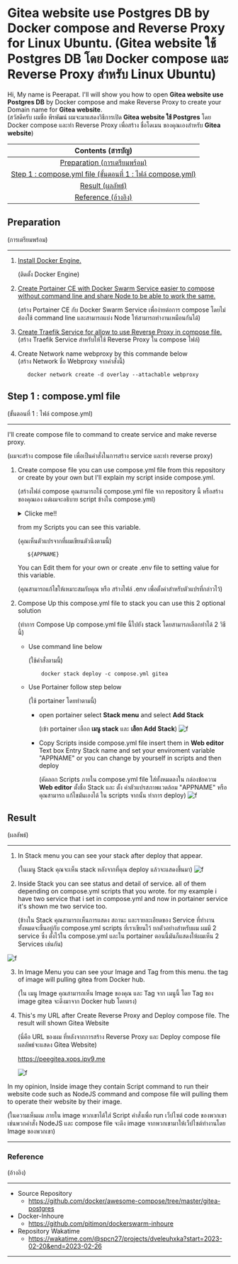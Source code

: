 # Gitea website use Postgres DB by Docker compose and Reverse Proxy for Linux Ubuntu. (Gitea website ใช้ Postgres DB โดย Docker compose และ Reverse Proxy สำหรับ Linux Ubuntu)

Hi, My name is Peerapat. I'll will show you how to open **Gitea website use Postgres DB** by Docker compose and make Reverse Proxy to create your Domain name for **Gitea website**.         
(สวัสดีครับ ผมชื่อ พีรพัฒน์ ผมจะมาแสดงวิธีการเปิด **Gitea website ใช้ Postgres** โดย Docker compose และทำ Reverse Proxy เพื่อสร้าง ชื่อโดเมน ของคุณเองสำหรับ **Gitea website**)

|**Contents (สารบัญ)**|
| :-: |
| [Preparation (การเตรียมพร้อม)](#preparation) |
|[Step 1 : compose.yml file (ขั้นตอนที่ 1 : ไฟล์ compose.yml)](#step-1--composeyml-file)|
|[Result (ผลลัพธ์)](#result)|
|[Reference (อ้างอิง)](#reference)|

## Preparation 
(การเตรียมพร้อม)

---
1. [Install Docker Engine.](https://github.com/pitimon/dockerswarm-inhoure) 

     (ติดตั้ง Docker Engine)
2. [Create Portainer CE with Docker Swarm Service easier to compose without command line and share Node to be able to work the same.](https://github.com/pitimon/dockerswarm-inhoure) 

     (สร้าง Portainer CE กับ Docker Swarm Service เพื่อง่ายต่อการ compose โดยไม่ต้องใช้ command line และสามารถแบ่ง Node ให้สามารถทำงานเหมือนกันได้)
3. [Create Traefik Service for allow to use Reverse Proxy in compose file.](https://github.com/pitimon/dockerswarm-inhoure/tree/main/ep03-traefik)  
(สร้าง Traefik Service สำหรับให้ใช้ Reverse Proxy ใน compose ไฟล์)
4. Create Network name webproxy by this commande below      
(สร้าง Network ชื่อ Webproxy จากคำสั่งนี้)

          docker network create -d overlay --attachable webproxy
## Step 1 : compose.yml file 
(ขั้นตอนที่ 1 : ไฟล์ compose.yml)

---
I'll create compose file to command to create service and make reverse proxy. 

(ผมจะสร้าง compose file เพื่อเป็นคำสั่งในการสร้าง service และทำ reverse proxy)
1. Create compose file you can use compose.yml file from this repository or create by your own but I'll explain my script inside compose.yml. 

     (สร้างไฟล์ compose คุณสามารถใช้ compose.yml file จาก repository นี้ หรือสร้างของคุณเอง แต่ผมจะอธิบาย script ข้างใน compose.yml)
     <details>
     <summary>Clicke me!!</summary>

     ```ruby
     version: '3.3' # Declare compose version(ประกาศ compose version)
     services: # Declare to create services (ประกาศที่จะสร้าง services)
     gitea: # Declare gitea services (ประกาศ gitea services)
     image: gitea/gitea:latest # Pull tag of gitea latest version (ดึง tag ของ gitea version ล่าสุด)
     networks: # Declare networks for gitea services (ประกาศ networks ที่จะใช้สำหรับ gitea) 
          - webproxy # network name webproxy (network ชื่อ webproxy)
     environment: # Declare environment (ประกาศตัวแปรสภาพแวดล้อมของ Services)
          - DB_TYPE=postgres # Set Database type is postgres (ใช้ Database ชนิดคือ postgres)
          - DB_HOST=db:5432 # Set Hostname db from db service and port 5432 (ใช้ชื่อ Host ว่า db จาก db service และ ใช้ port 5432)
          - DB_NAME=gitea # Set Database name is gitea (ตั้งชื่อ Database ว่า gitea)
          - DB_USER=gitea # Set Database username is gitea (ตั้ง username ว่า gitea)
          - DB_PASSWD=gitea # Set Database password is gitea (ตั้ง password ว่า gitea)
          - PORT=3000 # Set gitea use port 3000 (ตั้งให้ gitea ใช้ port 3000)
     restart: always # Set restart service always(ตั้งให้ restart service ตลอดเวลา)
     volumes: # Declare volumes tag (ประกาศที่จะตั้ง tag ให้ volumes)
          - /var/run/docker.sock:/var/run/docker.sock # Create volume tag Docker socket path (สร้าง tag volume สำหรับที่อยู่ Docker socket)
          - git_data:/data  # Create volume tag for git data (สร้าง tag volume สำหรับที่อยู่ git data)
     logging: # Create logging (สร้างการเก็บ log)
          driver: json-file # Declare driver for logging type json (ประกาศการเก็บ log แบบ json)
     deploy: # Declare deploy (ประกาศ การ Deploy)
          replicas: 1 # set 1 replicas (ตั้งการทำ deploy แค่ 1 ครั้ง)
          labels: # Declare labels to create Reverse Proxy (ประกาศที่จะสร้าง label สำหรับทำ Revers Proxy)
          - traefik.docker.network=webproxy # Set network for Traefik (ตั้ง network สำหรับ Traefik)
          - traefik.enable=true # Enable Traefik (เปิดใช้ Traefik)
          - traefik.http.routers.${APPNAME}-https.entrypoints=websecure # Set Entrypoint (ตั้งการเริ่มต้นประมวลผล)
          - traefik.http.routers.${APPNAME}-https.rule=Host("${APPNAME}.xops.ipv9.me") # Set Hostdomain for open gitea website (ตั้ง Hostdomain สำหรับเข้าใช้ gitea website)
          - traefik.http.services.${APPNAME}.loadbalancer.server.port=3000 # Set port for loadbalance (ตั้ง Port สำหรับทำ loadbalance)
          resources: # Declare resources for deploy (ประกาศทรัพยากรสำหรับการ deploy)
          reservations: # Declare resources reservations (ประกาศการจองทรัพยากร) 
               cpus: '0.1' # Use CPU 1 Core (ใช้ CPU 1 Core)
               memory: 10M # Use Memory 10 Megabyte (ใช้หน่วยความจำ 10 Megabyte)
          limits: # Declare resources limits (ประกาศการจำกัดทรัพยากร)
               cpus: '0.4' # Limit CPU 4 Core (จำกัด CPU 1 Core)
               memory: 250M # Limit Memory 250 Megabyte (จำกัดหน่วยความจำ 250 Megabyte)
     db: # Declare db services (ประกาศ db services) 
     image: postgres:alpine # Pull tag of postgres alpine version (ดึง postgres ของ gitea version alpine) 
     networks: # Declare networks for db services (ประกาศ networks ที่จะใช้สำหรับ db) 
          - webproxy # network name webproxy (network ชื่อ webproxy)
     environment: # Declare environment (ประกาศตัวแปรสภาพแวดล้อมของ Services)
          - POSTGRES_USER=gitea # Set postgres username is gitea (ตั้ง username ว่า gitea)
          - POSTGRES_PASSWORD=gitea # Set postgres password is gitea (ตั้ง password ว่า gitea)
          - POSTGRES_DB=gitea # # Set Database name for postgres is gitea (ตั้งชื่อ Database สำหรับ postgres ว่า gitea)
     restart: always # Set restart service always(ตั้งให้ restart service ตลอดเวลา)
     volumes: # Declare volumes tag (ประกาศที่จะตั้ง tag ให้ volumes)
          - db_data:/var/lib/postgresql/data # Create volume tag for db data (สร้าง tag volume สำหรับที่อยู่ db data)
     expose: # Declare expose (ประกาศการเปิดใช้)
          - 5432 # expose port 5432 (เปิดใช้ Port 5432)
     volumes: # Declare to create volumes (ประกาศที่จะสร้าง volumes)
     db_data: # Create Volumes from db_data tag (สร้าง volume จาก tag db_data )
     git_data: # Create Volumes from git_data tag (สร้าง volume จาก tag git_data )
     networks: # Declare Network (ประกาศการใช้ Network)
     webproxy: # Declare  Network name (ประกาศการใช้ชื่อ Network)
     external: true # set external network (ตั้งการใช้ network จากภายนอกของ service ที่มีอยู่แล้ว)
     ```
     </details>

     from my Scripts you can see this variable.
     
      (คุณเห็นตัวแปรจากที่ผมเขียนตัวนึงตามนี้)

          ${APPNAME}
     You can Edit them for your own or create .env file to setting value for this variable.
     
      (คุณสามารถแก้ไขให้เหมาะสมกับคุณ หรือ สร้างไฟล์ .env เพื่อตั้งค่าสำหรับตัวแปรที่กล่าวไว้)

2. Compose Up this compose.yml file to stack you can use this 2 optional solution 

     (ทำการ Compose Up compose.yml file นี้ไปยัง stack โดยสามารภเลือกทำได้ 2 วิธีนี้)

     - Use command line below 
     
          (ใช้คำสั่งตามนี้)

               docker stack deploy -c compose.yml gitea

     - Use Portainer follow step below 
     
          (ใช้ portainer โดยทำตามนี้)
          - open portainer select **Stack menu** and select **Add Stack** 
          
               (เข้า portainer เลือก **เมนู stack** และ **เลือก Add Stack**)
          ![f](img/openstack.png)
          - Copy Scripts inside compose.yml file insert them in **Web editor** Text box Entry Stack name and set your enviroment variable "APPNAME" or you can change by yourself in scripts and then deploy 
          
               (คัดลอก Scripts ภายใน compose.yml file ใส่ทั้งหมดลงใน กล่องข้อความ **Web editor** ตั้งชื่อ Stack และ ตั้ง ค่าตัวแปรสภาพแวดล้อม "APPNAME" หรือ คุณสามารถ แก้ไขมันเองได้ ใน scripts จากนั้น ทำการ deploy)
          ![f](img/addscripts.png)

## Result 
(ผลลัพธ์)

---
1. In Stack menu you can see your stack after deploy  that appear. 

     (ในเมนู Stack คุณจะเห็น stack หลังจากที่คุณ deploy แล้วจะแสดงขึ้นมา)
![f](img/stackresult.png)
2. Inside Stack you can see status and detail of service. all of them depending on compose.yml scripts that you wrote. for my example i have two service that i set in compose.yml and now in portainer service it's shown me two service too. 

     (ข้างใน Stack คุณสามารถเห็นการแสดง สถานะ และรายละเอียดของ Service ที่ทำงาน ทั้งหมดจะขึ้นอยู่กับ compose.yml scripts ที่เราเขียนไว้ ยกตัวอย่างสำหรับผม ผมมี 2 service ซึ่ง ตั้งไว้ใน compose.yml และใน portainer ตอนนี้มันก็แสดงให้ผมเห็น 2 Services เช่นกัน)

![f](img/services.png)

3. In Image Menu you can see your Image and Tag from this menu. the tag of image will pulling gitea from Docker hub.

     (ใน เมนู Image คุณสามารถเห็น Image ของคุณ และ Tag จาก เมนูนี้ โดย Tag ของ image gitea จะดึงมาจาก Docker hub โดยตรง)
4.  This's my URL after Create Reverse Proxy and Deploy compose file. The result will shown Gitea Website 

     (นี่คือ URL ของผม ที่หลังจากการสร้าง Reverse Proxy และ Deploy compose file ผลลัพธ์จะแสดง Gitea Website)

     https://peegitea.xops.ipv9.me

     ![f](img/webresult.png)


In my opinion, Inside image they contain Script command to run their website code such as NodeJS command and compose file will pulling them to operate their website by their image.

(ในความเห็นผม ภายใน image พวกเขาได้ใส่ Script คำสั่งเพื่อ run เว็ปไซต์ code ของพวกเขาเช่นพวกคำสั่ง NodeJS และ compose file จะดึง image จากพวกเขามาให้เว็ปไซต์ทำงานโดย Image ของพวกเขา)


-----
### Reference 
(อ้างอิง)

---
- Source Repository 
     - https://github.com/docker/awesome-compose/tree/master/gitea-postgres
- Docker-Inhoure
     - https://github.com/pitimon/dockerswarm-inhoure
- Repository Wakatime
     - https://wakatime.com/@spcn27/projects/dveleuhxka?start=2023-02-20&end=2023-02-26

---